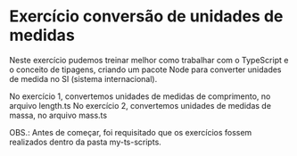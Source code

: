 # Exercício conversão de unidades de medidas 

Neste exercício pudemos treinar melhor como trabalhar com o TypeScript e o conceito de tipagens, criando um pacote Node para converter unidades de medida no SI (sistema internacional).

No exercício 1, convertemos unidades de medidas de comprimento, no arquivo length.ts
No exercício 2, convertemos unidades de medidas de massa, no arquivo mass.ts

OBS.: Antes de começar, foi requisitado que os exercícios fossem realizados dentro da pasta my-ts-scripts.
